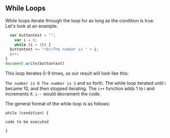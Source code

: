 ## While Loops

While loops iterate through the loop for as long as the condition is true. Let's look at an example:

``` javascript
  var buttontext = "";
	var i = 0;
	while (i < 10) {
  buttontext += "<br>The number is " + i;
  i++;
}
document.write(buttontext)
```

This loop iterates 0-9 times, so our result will look like this: 

`The number is 0
The number is 1` and so forth. The while loop iterated until i became 10, and then stopped iterating. The `i++` function adds 1 to i and increments it. `i--` would decrement the code. 

The general format of the while loop is as follows: 

`while (condition) {`

`code to be executed`

`}`

